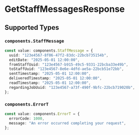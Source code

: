 # GetStaffMessagesResponse


## Supported Types

### `components.StaffMessage`

```typescript
const value: components.StaffMessage = {
  uuid: "123e4567-8f06-47f2-83dc-22bcb735154b",
  editDate: "2025-05-01 12:00:00",
  fromStaffUuid: "123e4567-b915-49c5-9331-22bcba33e49b",
  toStaffUuid: "123e4567-8e6e-4dfd-ae5a-22bcb51e72bb",
  sentTimestamp: "2025-05-01 12:00:00",
  deliveredTimestamp: "2025-05-01 12:00:00",
  readTimestamp: "2025-05-01 12:00:00",
  regardingJobUuid: "123e4567-a73f-490f-9bfc-22bcb719020b",
};
```

### `components.ErrorT`

```typescript
const value: components.ErrorT = {
  errorCode: 1000,
  message: "An error occurred completing your request",
};
```

